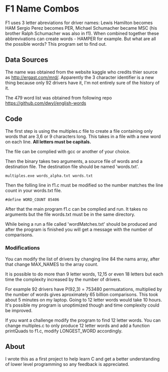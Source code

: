 # F1 Name Combos

F1 uses 3 letter abreviations for driver names: Lewis Hamilton becomes HAM Sergio Perez becomes PER, Michael Schumacher became MSC (his brother Ralph Schumacher was also in f1). When combined together these abbrevivations can create words - HAMPER for example. But what are all the possible words? This program set to find out.

## Data Sources

The name was obtained from the website kaggle who credits thier source as <http://ergast.com/mrd/>. Apparently the 3 character identifier is a new thing because only 92 drivers have it, I'm not entirely sure of the history of it.

The 479 word list was obtained from following repo <https://github.com/dwyl/english-words>

## Code

The first step is using the multiples.c file to create a file containing only words that are 3,6 or 9 characters long. This takes in a file with a new word on each line. **All letters must be capitals.**

The file can be complied with gcc or another of your choice.

Then the binary takes two arguments, a source file of words and a destination file. The destination file should be named 'words.txt'.

```sh
multiples.exe words_alpha.txt words.txt
```

Then the folling line in f1.c must be modified so the number matches the line count in your words.txt file.

```
#define WORD_COUNT 85406 
```

After that the main program f1.c can be complied and run. It takes no arguments but the file words.txt must be in the same directory. 

While being a run a file called 'wordMatches.txt' should be produced and after the program is finished you will get a message with the number of comparisons.

### Modifications

You can modify the list of drivers by changing line 84 the nams array, after that change MAX_NAMES to the array count.

It is possible to do more than 9 letter words, 12,15 or even 18 letters but each time the complexity increased by the number of drivers.

For example 92 drivers have P(92,3) = 753480 permuatations, multiplied by the number of words gives aproximately 65 billion comparisons. This took about 5 minutes on my laptop. Going to 12 letter words would take 10 hours. It's possible my program is unoptimized though and time complexity could be improved.

If you want a challenge modify the program to find 12 letter words. You can change multiples.c to only produce 12 letter words and add a function printQuads to f1.c, modify LONGEST_WORD accordingly.

## About

I wrote this as a first project to help learn C and get a better understanding of lower level programming so any feedback is appreciated.
